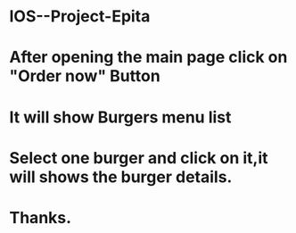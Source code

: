 # IOS--Project-Epita
# After opening the main page click on "Order now" Button
# It will show Burgers menu list 
# Select one burger and click on it,it will shows the burger details.
# Thanks.
